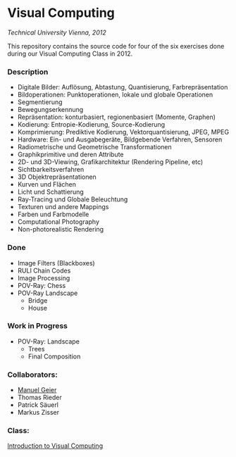 # Visual Computing
_Technical University Vienna, 2012_

This repository contains the source code for four of the six exercises done during our Visual Computing Class in 2012.

### Description
 * Digitale Bilder: Auflösung, Abtastung, Quantisierung, Farbrepräsentation
 * Bildoperationen: Punktoperationen, lokale und globale Operationen
 * Segmentierung
 * Bewegungserkennung
 * Repräsentation: konturbasiert, regionenbasiert (Momente, Graphen)
 * Kodierung: Entropie-Kodierung, Source-Kodierung
 * Komprimierung: Prediktive Kodierung, Vektorquantisierung, JPEG, MPEG
 * Hardware: Ein- und Ausgabegeräte, Bildgebende Verfahren, Sensoren
 * Radiometrische und Geometrische Transformationen
 * Graphikprimitive und deren Attribute
 * 2D- und 3D-Viewing, Grafikarchitektur (Rendering Pipeline, etc)
 * Sichtbarkeitsverfahren
 * 3D Objektrepräsentationen
 * Kurven und Flächen
 * Licht und Schattierung
 * Ray-Tracing und Globale Beleuchtung
 * Texturen und andere Mappings
 * Farben und Farbmodelle
 * Computational Photography
 * Non-photorealistic Rendering


### Done
 * Image Filters (Blackboxes)
 * RULI Chain Codes
 * Image Processing
 * POV-Ray: Chess
 * POV-Ray Landscape
	* Bridge
	* House

### Work in Progress
 * POV-Ray: Landscape
	* Trees
	* Final Composition


### Collaborators:
 * [Manuel Geier](http://github.com/mangei "Manuel Geier Github Profile")
 * Thomas Rieder
 * Patrick Säuerl
 * Markus Zisser


### Class:
[Introduction to Visual Computing](http://www.cg.tuwien.ac.at/courses/EinfVisComp/index.html "Introduction to Visual Computing")
